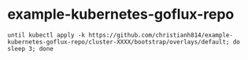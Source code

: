 # example-kubernetes-goflux-repo

```shell
until kubectl apply -k https://github.com/christianh814/example-kubernetes-goflux-repo/cluster-XXXX/bootstrap/overlays/default; do sleep 3; done
```
